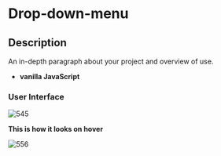 
# Drop-down-menu

## Description

An in-depth paragraph about your project and overview of use.
- **vanilla JavaScript**

### User Interface


![545](https://user-images.githubusercontent.com/86045021/173553907-6459a6f6-d18c-4646-9168-863cdcce89a2.JPG)


**This is how it looks on hover**



![556](https://user-images.githubusercontent.com/86045021/179246754-edce6e59-7384-4a6e-802c-b4fbfadb0397.JPG)
